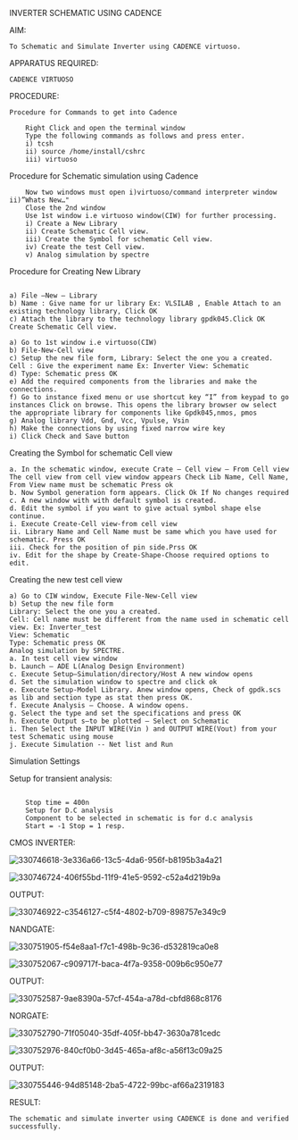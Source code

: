 INVERTER SCHEMATIC USING CADENCE

AIM:
```
To Schematic and Simulate Inverter using CADENCE virtuoso.
```
APPARATUS REQUIRED:
```
CADENCE VIRTUOSO
```
PROCEDURE:
```
Procedure for Commands to get into Cadence

    Right Click and open the terminal window
    Type the following commands as follows and press enter.
    i) tcsh
    ii) source /home/install/cshrc
    iii) virtuoso
```

Procedure for Schematic simulation using Cadence
```
    Now two windows must open i)virtuoso/command interpreter window ii)”Whats New…"
    Close the 2nd window
    Use 1st window i.e virtuoso window(CIW) for further processing.
    i) Create a New Library
    ii) Create Schematic Cell view.
    iii) Create the Symbol for schematic Cell view.
    iv) Create the test Cell view.
    v) Analog simulation by spectre
```

Procedure for Creating New Library
```

a) File –New – Library
b) Name : Give name for ur library Ex: VLSILAB , Enable Attach to an existing technology library, Click OK
c) Attach the library to the technology library gpdk045.Click OK
Create Schematic Cell view.
```
```
a) Go to 1st window i.e virtuoso(CIW)
b) File-New-Cell view
c) Setup the new file form, Library: Select the one you a created. Cell : Give the experiment name Ex: Inverter View: Schematic
d) Type: Schematic press OK
e) Add the required components from the libraries and make the connections.
f) Go to instance fixed menu or use shortcut key “I” from keypad to go instances Click on browse. This opens the library browser ow select the appropriate library for components like Gpdk045,nmos, pmos
g) Analog library Vdd, Gnd, Vcc, Vpulse, Vsin
h) Make the connections by using fixed narrow wire key
i) Click Check and Save button
```

Creating the Symbol for schematic Cell view
```
a. In the schematic window, execute Crate – Cell view – From Cell view The cell view from cell view window appears Check Lib Name, Cell Name, From View name must be schematic Press ok
b. Now Symbol generation form appears. Click Ok If No changes required
c. A new window with with default symbol is created.
d. Edit the symbol if you want to give actual symbol shape else continue.
i. Execute Create-Cell view-from cell view
ii. Library Name and Cell Name must be same which you have used for schematic. Press OK
iii. Check for the position of pin side.Prss OK
iv. Edit for the shape by Create-Shape-Choose required options to edit.
```

Creating the new test cell view
```
a) Go to CIW window, Execute File-New-Cell view
b) Setup the new file form
Library: Select the one you a created.
Cell: Cell name must be different from the name used in schematic cell view. Ex: Inverter_test
View: Schematic
Type: Schematic press OK
Analog simulation by SPECTRE.
a. In test cell view window
b. Launch – ADE L(Analog Design Environment)
c. Execute Setup—Simulation/directory/Host A new window opens
d. Set the simulation window to spectre and click ok
e. Execute Setup-Model Library. Anew window opens, Check of gpdk.scs as lib and section type as stat then press OK.
f. Execute Analysis – Choose. A window opens.
g. Select the type and set the specifications and press OK
h. Execute Output s—to be plotted – Select on Schematic
i. Then Select the INPUT WIRE(Vin ) and OUTPUT WIRE(Vout) from your test Schematic using mouse
j. Execute Simulation -- Net list and Run

```

Simulation Settings

Setup for transient analysis:
```

    Stop time = 400n
    Setup for D.C analysis
    Component to be selected in schematic is for d.c analysis
    Start = -1 Stop = 1 resp.
```
CMOS INVERTER:

![330746618-3e336a66-13c5-4da6-956f-b8195b3a4a21](https://github.com/kamali109/VLSI-LAB-EXP-6/assets/160600794/8fa4f52f-f4c6-409f-9b9d-62b218c00845)

![330746724-406f55bd-11f9-41e5-9592-c52a4d219b9a](https://github.com/kamali109/VLSI-LAB-EXP-6/assets/160600794/4978f130-71e0-44c3-b197-47e7b731aae4)

OUTPUT:

![330746922-c3546127-c5f4-4802-b709-898757e349c9](https://github.com/kamali109/VLSI-LAB-EXP-6/assets/160600794/5e64a067-7202-4cae-9758-9d92e3d0ee80)

NANDGATE:

![330751905-f54e8aa1-f7c1-498b-9c36-d532819ca0e8](https://github.com/kamali109/VLSI-LAB-EXP-6/assets/160600794/11b595bf-6f49-4401-a4e9-d758c628816a)

![330752067-c909717f-baca-4f7a-9358-009b6c950e77](https://github.com/kamali109/VLSI-LAB-EXP-6/assets/160600794/f78cd8a9-bbd9-49ee-883e-ef60ff2a4837)

OUTPUT:

![330752587-9ae8390a-57cf-454a-a78d-cbfd868c8176](https://github.com/kamali109/VLSI-LAB-EXP-6/assets/160600794/30039a2b-a62d-4a97-8bff-a5a27b06179a)

NORGATE:

![330752790-71f05040-35df-405f-bb47-3630a781cedc](https://github.com/kamali109/VLSI-LAB-EXP-6/assets/160600794/2a077d33-ca31-48b7-8cd0-6644fb45ccbf)

![330752976-840cf0b0-3d45-465a-af8c-a56f13c09a25](https://github.com/kamali109/VLSI-LAB-EXP-6/assets/160600794/1c7bfdc0-f142-443c-a3d3-ff47931957d1)


OUTPUT:

![330755446-94d85148-2ba5-4722-99bc-af66a2319183](https://github.com/kamali109/VLSI-LAB-EXP-6/assets/160600794/bed49d00-d38b-4645-8cd0-8ed0108c6170)

RESULT:
```
The schematic and simulate inverter using CADENCE is done and verified successfully.
```
























    

